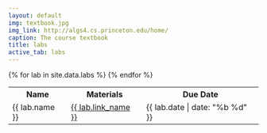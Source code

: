 ```yaml
---
layout: default
img: textbook.jpg
img_link: http://algs4.cs.princeton.edu/home/
caption: The course textbook
title: labs
active_tab: labs
---
```


<table class="table table-striped"> 
  <tbody>
    <tr>
      <th>Name</th>
      <th>Materials</th>
      <th>Due Date</th>
    </tr>
      {% for lab in site.data.labs %}
        <tr style="text-align: left">
          <!-- Homework Name -->
          <td><span>{{ lab.name }}</span></td>
          <!-- Materials -->
          <td>
            <span><a href="{{ lab.link }}">{{ lab.link_name }}</a></span>
          </td>
          <!-- Due Date -->
          <td>{{ lab.date | date: "%b %d" }}</td>
        </tr>
      {% endfor %}
  </tbody>
</table>